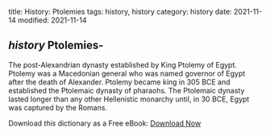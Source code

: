 title: History: Ptolemies
tags: history, history
category: history
date: 2021-11-14
modified: 2021-11-14

## _history_  Ptolemies-
The post-Alexandrian dynasty established by King
Ptolemy of Egypt.  Ptolemy was a Macedonian general who was named
governor of Egypt after the death of Alexander.   Ptolemy became king
in   305 BCE
 and established the Ptolemaic dynasty of pharaohs.
The Ptolemaic dynasty lasted longer than any other Hellenistic
monarchy until, in    30 BCE,
 Egypt was captured by the Romans.


Download *this* dictionary as a Free eBook: [Download Now]({static}static/CairnsHistoryDictionary.pdf)

